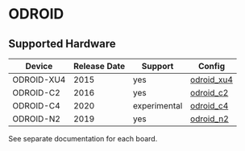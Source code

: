 # ODROID

## Supported Hardware

| Device         | Release Date  | Support      | Config    |
|----------------|---------------|--------------|-----------|
| ODROID-XU4     | 2015          | yes          | [odroid_xu4](../../../buildroot-external/configs/odroid_xu4_defconfig)|
| ODROID-C2      | 2016          | yes          | [odroid_c2](../../../buildroot-external/configs/odroid_c2_defconfig) |
| ODROID-C4      | 2020          | experimental | [odroid_c4](../../../buildroot-external/configs/odroid_c4_defconfig) |
| ODROID-N2      | 2019          | yes          | [odroid_n2](../../../buildroot-external/configs/odroid_n2_defconfig) |

See separate documentation for each board.
